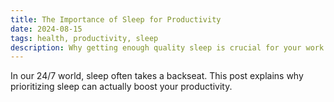 ```yaml
---
title: The Importance of Sleep for Productivity
date: 2024-08-15
tags: health, productivity, sleep
description: Why getting enough quality sleep is crucial for your work performance
---
```


In our 24/7 world, sleep often takes a backseat. This post explains why prioritizing sleep can actually boost your productivity.

